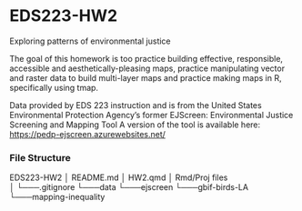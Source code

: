 # EDS223-HW2
Exploring patterns of environmental justice

The goal of this homework is too practice building effective, responsible, accessible and aesthetically-pleasing maps,
practice manipulating vector and raster data to build multi-layer maps and
practice making maps in R, specifically using tmap.

Data provided by EDS 223 instruction and is from the
United States Environmental Protection Agency’s former EJScreen: Environmental Justice Screening and Mapping Tool
A version of the tool is available here: https://pedp-ejscreen.azurewebsites.net/

### File Structure
EDS223-HW2
│   README.md
│   HW2.qmd
│   Rmd/Proj files    
│
└───.gitignore
     └───data
         └───ejscreen
         └───gbif-birds-LA
         └───mapping-inequality
